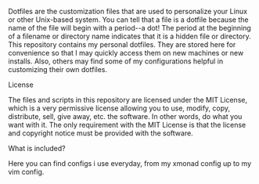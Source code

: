 

Dotfiles are the customization files that are used to personalize your Linux or other Unix-based system.  You can tell that a file is a dotfile because the name of the file will begin with a period--a dot!
The period at the beginning of a filename or directory name indicates that it is a hidden file or directory.  This repository contains my personal dotfiles.  They are stored here for convenience so that
I may quickly access them on new machines or new installs.  Also, others may find some of my configurations helpful in customizing their own dotfiles.


License

The files and scripts in this repository are licensed under the MIT License, which is a very permissive license allowing you to use, modify, copy, distribute, sell, give away, etc. the software. 
In other words, do what you want with it.  The  only requirement with the MIT License is that the license and copyright notice must be provided with the software.

What is included?

Here you can find configs i use everyday, from my xmonad config up to my vim config.



